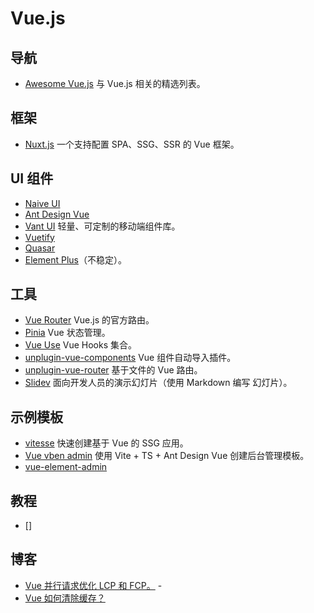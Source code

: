 # Vue.js

## 导航

- [Awesome Vue.js](https://github.com/vuejs/awesome-vue) 与 Vue.js 相关的精选列表。

## 框架

- [Nuxt.js](https://nuxt.com/) 一个支持配置 SPA、SSG、SSR 的 Vue 框架。

## UI 组件

- [Naive UI](https://www.naiveui.com/zh-CN/os-theme)
- [Ant Design Vue](https://github.com/vueComponent/ant-design-vue)
- [Vant UI](https://github.com/youzan/vant) 轻量、可定制的移动端组件库。
- [Vuetify](https://vuetifyjs.com/en/)
- [Quasar](https://quasar.dev/)
- [Element Plus](https://element-plus.org/zh-CN/)（不稳定）。

## 工具

- [Vue Router](https://router.vuejs.org/zh/) Vue.js 的官方路由。
- [Pinia](https://pinia.vuejs.org/) Vue 状态管理。
- [Vue Use](https://github.com/vueuse/vueuse) Vue Hooks 集合。
- [unplugin-vue-components](https://github.com/unplugin/unplugin-vue-components) Vue 组件自动导入插件。
- [unplugin-vue-router](https://github.com/posva/unplugin-vue-router) 基于文件的 Vue 路由。
- [Slidev](https://sli.dev/) 面向开发人员的演示幻灯片（使用 Markdown 编写 幻灯片）。

## 示例模板

- [vitesse](https://github.com/antfu/vitesse) 快速创建基于 Vue 的 SSG 应用。
- [Vue vben admin](https://github.com/vbenjs/vue-vben-admin) 使用 Vite + TS + Ant Design Vue 创建后台管理模板。
- [vue-element-admin](https://github.com/PanJiaChen/vue-element-admin)

## 教程

- []

## 博客

- [Vue 并行请求优化 LCP 和 FCP。](https://medium.com/@m.kiselyow/vue-js-parallel-fetching-improves-lcp-and-fcp-289f0898badc) -
- [Vue 如何清除缓存？](https://medium.com/@khalidoghli7/vue-3-velocity-the-cache-busting-blueprint-704cfa80ae3c)